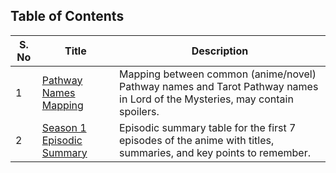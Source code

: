 ## Table of Contents

| S. No | Title | Description |
|-------|-------|-------------|
| 1 | [Pathway Names Mapping](pathway_names_mapping.md) | Mapping between common (anime/novel) Pathway names and Tarot Pathway names in Lord of the Mysteries, may contain spoilers. |
| 2 | [Season 1 Episodic Summary](season1_episodic_summary.md) | Episodic summary table for the first 7 episodes of the anime with titles, summaries, and key points to remember. |
